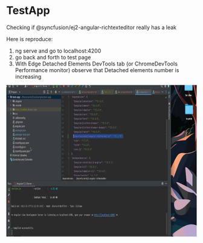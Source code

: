 # TestApp

Checking if @syncfusion/ej2-angular-richtexteditor really has a leak

Here is reproduce: 
1. ng serve and go to localhost:4200
2. go back and forth to test page
3. With Edge Detached Elements DevTools tab (or ChromeDevTools Performance monitor) observe that Detached elements number is increasing

<img src="/syncfusion_richedit_leak.gif" width="800" height="400" />
